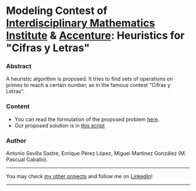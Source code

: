 # Modeling Contest of [Interdisciplinary Mathematics Institute](https://www.ucm.es/imi) & [Accenture](https://www.accenture.com/es-es): Heuristics for "Cifras y Letras"

### Abstract
A heuristic algorithm is proposed. It tries to find sets of operations on primes to reach a certain number, as in the famous contest "Cifras y Letras".

### Content
- You can read the formulation of the proposed problem [here](https://github.com/asevillasastre/Accenture-IMI-II-Modeling-Contest/blob/main/PROBLEM.pdf).
- Our proposed solution is in [this script](https://github.com/asevillasastre/Accenture-IMI-II-Modeling-Contest/blob/main/SCRIPT.py)

### Author
Antonio Sevilla Sastre, Enrique Pérez López, Miguel Martínez González (M. Pascual Caballo).

-----------------------------------------------------------------------------

You may check [my other projects](https://github.com/asevillasastre?tab=repositories) and follow me on [LinkedIn](https://www.linkedin.com/in/asevillasastre/)!

-----------------------------------------------------------------------------

